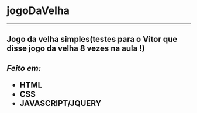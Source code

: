 # jogoDaVelha
<hr>
<h2>Jogo da velha simples(testes para o <b>Vitor</b> que disse jogo da velha 8 vezes na aula !)<h2>
<i>Feito em:</i>
  <ul>
    <li>HTML</li>
    <li>CSS</li>
    <li>JAVASCRIPT/JQUERY</li>
  </ul>    
